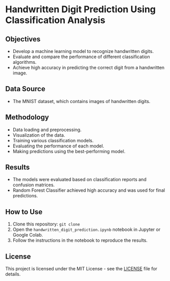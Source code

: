 # Handwritten Digit Prediction Using Classification Analysis

## Objectives
- Develop a machine learning model to recognize handwritten digits.
- Evaluate and compare the performance of different classification algorithms.
- Achieve high accuracy in predicting the correct digit from a handwritten image.

## Data Source
- The MNIST dataset, which contains images of handwritten digits.

## Methodology
- Data loading and preprocessing.
- Visualization of the data.
- Training various classification models.
- Evaluating the performance of each model.
- Making predictions using the best-performing model.

## Results
- The models were evaluated based on classification reports and confusion matrices.
- Random Forest Classifier achieved high accuracy and was used for final predictions.

## How to Use
1. Clone this repository: `git clone `
2. Open the `handwritten_digit_prediction.ipynb` notebook in Jupyter or Google Colab.
3. Follow the instructions in the notebook to reproduce the results.

## License
This project is licensed under the MIT License - see the [LICENSE](LICENSE) file for details.
